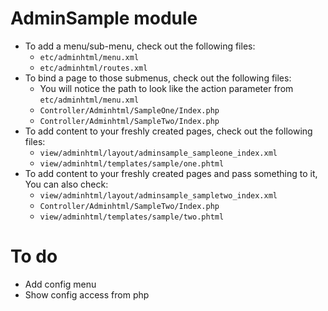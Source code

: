 # AdminSample module

* To add a menu/sub-menu, check out the following files:
  * `etc/adminhtml/menu.xml`
  * `etc/adminhtml/routes.xml`
* To bind a page to those submenus, check out the following files:
  * You will notice the path to look like the action parameter from `etc/adminhtml/menu.xml`
  * `Controller/Adminhtml/SampleOne/Index.php`
  * `Controller/Adminhtml/SampleTwo/Index.php`
* To add content to your freshly created pages, check out the following files:
  * `view/adminhtml/layout/adminsample_sampleone_index.xml`
  * `view/adminhtml/templates/sample/one.phtml`
* To add content to your freshly created pages and pass something to it, You can also check:
  * `view/adminhtml/layout/adminsample_sampletwo_index.xml`
  * `Controller/Adminhtml/SampleTwo/Index.php`
  * `view/adminhtml/templates/sample/two.phtml`

# To do

- Add config menu
- Show config access from php
